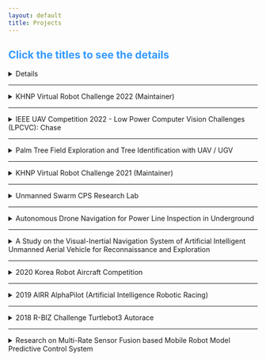 ```yaml
---
layout: default
title: Projects
---
```


## <span style="color:#3399ff"> Click the titles to see the details </span>

<details>

  <h2><summary> 2022 ADD Autonomous Flight Competition in Battlefield Situations </summary></h2>

  <div markdown="1">

  <h2> 2022 ADD Autonomous Flight Competition in Battlefield Situations </h2>
  * *<span style="color:#ff5500">Hosted by [Agency for Defense Development (ADD)](https://www.add.re.kr/)</span> - [Link](https://ee.kaist.ac.kr/research-achieve/%EB%AA%85%ED%98%84-%EA%B5%90%EC%88%98-%EC%97%B0%EA%B5%AC%ED%8C%80-2022%EB%85%84-%EB%AF%B8%EB%9E%98%EB%8F%84%EC%A0%84-%EA%B5%AD%EB%B0%A9%EA%B8%B0%EC%88%A0-%EA%B2%BD%EC%A7%84%EB%8C%80%ED%9A%8C/)* 
  * ***This project was counducted at <span style="color:#3399ff">Urban Robotics Lab in KAIST: </span> [Link](http://urobot.kaist.ac.kr/)***
  * **I participated in this project during: 2022.05 - 2022.10**

  </div>

  <p style="font-size:1rem;font-weight:400" onContextMenu="return false;" onselectstart="return false" ondragstart="return false">
  　The competition aims to develop an autonomous drone to pass through complex and dangerous outdoor obstacles, infiltrate an unknown two-story building, detect hidden targets, create precise 3D maps including target types and coordinates, and return to the starting point safely. I developed main framework including local/global path planners, 3D map logger with the detected target positions and a decision-making system.
  </p>
 
  <div markdown="1">
  ***Keywords***: Drone, Quadrotor UAV, Competition, Obstacle avoidance, Exploration, Object Detection, SLAM
  </div>

  <p align="center">
  <iframe width="560" height="315" src="https://www.youtube.com/embed/bX2ZsTqsRfY" title="YouTube video player" frameborder="0" allow="accelerometer; autoplay; clipboard-write; encrypted-media; gyroscope; picture-in-picture" allowfullscreen></iframe>
  </p>

</details>
    
---

<details>

  <summary> KHNP Virtual Robot Challenge 2022 (Maintainer) </summary>

  <div markdown="1">

  <h2> KHNP Virtual Robot Challenge 2022 </h2>
  * *<span style="color:#ff5500">Hosted by [Korea Hydro & Nuclear Power](https://www.khnp.co.kr/)</span> - [Link](https://github.com/Woojin-Seol/KVRC2022), [Link2](https://youtu.be/usKW3UG9wpc)* 
  * *<span style="color:Fuchsia">Source code of this competition is available at [Github](https://github.com/Woojin-Seol/KVRC2022)</span>*
  * **I served as a maintainer for this project during: 2022.09 - 2022.12**

  </div>

  <p style="font-size:1rem;font-weight:400" onContextMenu="return false;" onselectstart="return false" ondragstart="return false">
  　KHNP Virtual Robot Challenge aims to develop a autonomous navigation algorithm and a robust controller to complete diverse and challenging tasks including obstacle avoidance, exploration, and enduring the wind disturbances. I made Gazebo maps for the competition and coded scoring GUI. Additionally, I coded sample controllers for the quadrotor UAV.
  </p>
 
  <div markdown="1">
  ***Keywords***: Drone, Quadrotor UAV, Competition, Obstacle avoidance, Exploration, Robust Control, Gazebo, Simulation
  </div>

  <p align="center">
  <iframe width="560" height="315" src="https://www.youtube.com/embed/usKW3UG9wpc" title="YouTube video player" frameborder="0" allow="accelerometer; autoplay; clipboard-write; encrypted-media; gyroscope; picture-in-picture" allowfullscreen></iframe>
  </p>

</details>
    
---

<details>
  <summary> IEEE UAV Competition 2022 - Low Power Computer Vision Challenges (LPCVC): Chase </summary>

  <div markdown="1">

  <h2> 2022 IEEE UAV Competition </h2>
  * *<span style="color:#ff5500">Hosted by [LPCV](https://lpcv.ai/) and IEEE</span> - [Link](https://ri4rover.org/)* 
  * *<span style="color:Fuchsia">Source code of this project is available at [Github](https://github.com/engcang/ieee_uav_2022)</span>*
  * ***This project was counducted at <span style="color:#3399ff">Urban Robotics Lab in KAIST: </span> [Link](http://urobot.kaist.ac.kr/)***
  * **I participated in this project during: 2022.01 - 2022.02**

  </div>

  <p style="font-size:1rem;font-weight:400" onContextMenu="return false;" onselectstart="return false" ondragstart="return false">
  　Low Power Computer Vision Challenges aims to develop light and fast computer vision solutions to be used in many fields including Robotics. In 2022, the goals of the competition was to track the non-uniform motion vehicle at constant distance away with a quadrotor UAV, while avoiding obstacles. We estimated the trajectory of the moving vehicle in the form of 5th order polynomial using the detected center point with YOLO network. Then, Adaptive weight Model Predictive Controller (AMPC) is designed to track the target effectively.
  </p>
 
  <div markdown="1">
  ***Keywords***: Quadrotor, Drone Competition, Target Tracking, Object Detection, Machine Learning, Computer Vision, Path planning
  </div>

  <p align="center">
  <iframe width="560" height="315" src="https://www.youtube.com/embed/zObqq5_M4UA" title="YouTube video player" frameborder="0" allow="accelerometer; autoplay; clipboard-write; encrypted-media; gyroscope; picture-in-picture" allowfullscreen></iframe>
  </p>

</details>
    
---

<details>
  <summary> Palm Tree Field Exploration and Tree Identification with UAV / UGV </summary>
  <div markdown="1">

  <h2> Palm Tree Field Exploration and Tree Identification with UAV / UGV </h2>
      
*<span style="color:#ff5500">Conducted at [AKA-AI Robotics](https://akaintelligence.com/)</span>* 

#### I participated in this project during: 2021.11 - 2022.05

  </div>
<br>
<p style="font-size:1rem;font-weight:400" onContextMenu="return false;" onselectstart="return false" ondragstart="return false">
　The final goal of this research project is to develop an exploration system for monitoring unknown palm tree orchard environments while avoid‑
ing collisions and figuring out appearances of trees. I developed the whole system including pointcloud data processing, path planning, and controller. A state‑of‑the‑art open‑sourced SLAM algorithm is utilized.</p>
 
<br>
  <div markdown="1">
***Keywords***: UAV, UGV, Exploration, Obstacle avoidance, SLAM, Gazebo, Simulation
  </div>
<p align="center">
<iframe width="560" height="315" src="https://www.youtube.com/embed/p7n7KhUU_5g" title="YouTube video player" frameborder="0" allow="accelerometer; autoplay; clipboard-write; encrypted-media; gyroscope; picture-in-picture" allowfullscreen></iframe>
<iframe width="560" height="315" src="https://www.youtube.com/embed/R6GKBVuo3qg" title="YouTube video player" frameborder="0" allow="accelerometer; autoplay; clipboard-write; encrypted-media; gyroscope; picture-in-picture" allowfullscreen></iframe>    
</p>

</details>

---

<details>
  <summary> KHNP Virtual Robot Challenge 2021 (Maintainer) </summary>
  <div markdown="1">
# KHNP Virtual Robot Challenge 2021
      
*<span style="color:#ff5500">Hosted by [Korea Hydro & Nuclear Power](https://www.khnp.co.kr/)</span> - [Link](https://github.com/Woojin-Seol/KVRC2021), [Link2](https://youtu.be/6oXx2bvzU9Y)* 
      
*<span style="color:Fuchsia">Source code of this competition is available at [Github](https://github.com/Woojin-Seol/KVRC2021)</span>*

#### I served as a maintainer for this project during: 2021.09 - 2021.12
  </div>
<br>
<p style="font-size:1rem;font-weight:400" onContextMenu="return false;" onselectstart="return false" ondragstart="return false">
　KHNP Virtual Robot Challenge aims to develop a autonomous navigation algorithm and a robust controller to complete diverse and challenging tasks including obstacle avoidance, manipulation for grasping a cube, climbing stairs, and enduring the disturbances. I made Gazebo maps for the competition and coded scoring GUI. Additionally, I coded sample controllers for the manipulator and the quadruped robot.</p>
 
<br>
  <div markdown="1">
***Keywords***: Quadruped robots, Competition, Obstacle avoidance, Object Detection, Gazebo, Simulation
  </div>
<p align="center">
<iframe width="560" height="315" src="https://www.youtube.com/embed/6oXx2bvzU9Y" title="YouTube video player" frameborder="0" allow="accelerometer; autoplay; clipboard-write; encrypted-media; gyroscope; picture-in-picture" allowfullscreen></iframe>
</p>

</details>
    
---

<details>
  <summary> Unmanned Swarm CPS Research Lab </summary>
  <div markdown="1">
## Unmanned Swarm CPS Research Lab
*<span style="color:#ff5500">Supported by [ADD](https://www.add.re.kr/kps)</span>*

#### *This project was counducted at <span style="color:#3399ff">Urban Robotics Lab in KAIST: </span> [Link](http://urobot.kaist.ac.kr/)*
#### I participated in this project during: 2021.1 - 2021.12
  </div>
<br>
<p style="font-size:1rem;font-weight:400" onContextMenu="return false;" onselectstart="return false" ondragstart="return false">
　In this project, we developed adaptive multi robot localization method. With the high fidelity networking, artificial intelligent cooperative control, and mobile ground control station, unmanned swarm system has been researched to operate cyber-physical systems.</p>

<br>

  <div markdown="1">
***Keywords***: Multi-robot systems, Cyber-Physical System, Multi-robot localization, Simultaneously Localization and Mapping
  </div>

<p align="center">
    <iframe width="560" height="315" src="https://www.youtube.com/embed/hFSMSx3LP70" title="YouTube video player" frameborder="0" allow="accelerometer; autoplay; clipboard-write; encrypted-media; gyroscope; picture-in-picture" allowfullscreen></iframe>
</p>
</details>

---

<details>
  <summary> Autonomous Drone Navigation for Power Line Inspection in Underground </summary>
  <div markdown="1">
## Autonomous Drone Navigation for Power Line Inspection in Underground
*<span style="color:#ff5500">Supported by [KEPCO](https://home.kepco.co.kr/kepco/EN/main.do) and [KEPRI](https://www.kepri.re.kr:20808/index)</span>*
      
#### *This project was counducted at <span style="color:#3399ff">Urban Robotics Lab in KAIST: </span> [Link](http://urobot.kaist.ac.kr/)*
#### I participated in this project during: 2020.8 - 2022.12
  </div>
<br>
<p style="font-size:1rem;font-weight:400" onContextMenu="return false;" onselectstart="return false" ondragstart="return false">
　In this project, we developed indoor SLAM, navigation, and exploration method to operate an UAV exploring the underground power line tunnel safely. In consideration with the limited payload and computational resource of the UAV, the precomputed and lightweight local exploration planner was proposed. Additionally, to charge the battery of the UAV on the UGV with the docking station, relative pose estimation EKF and autonomous landing algorithm was developed.</p>

<br>

  <div markdown="1">
***Keywords***: Unmanned Aerial Vehicle, Exploration, Structural Inspection, Underground Navigation
  </div>

<p align="center">
    <iframe width="448" height="252" src="https://www.youtube.com/embed/S3XAOMek2mo" title="YouTube video player" frameborder="0" allow="accelerometer; autoplay; clipboard-write; encrypted-media; gyroscope; picture-in-picture" allowfullscreen></iframe>
    <iframe width="560" height="315" src="https://www.youtube.com/embed/2nyaDcgCnaw" title="YouTube video player" frameborder="0" allow="accelerometer; autoplay; clipboard-write; encrypted-media; gyroscope; picture-in-picture" allowfullscreen></iframe>

</p>
    
    
</details>

---

<details>
  <summary> A Study on the Visual-Inertial Navigation System of Artificial Intelligent Unmanned Aerial Vehicle for Reconnaissance and Exploration </summary>
  <div markdown="1">
## A Study on the Visual-Inertial Navigation System of Artificial Intelligent Unmanned Aerial Vehicle for Reconnaissance and Exploration
*<span style="color:#ff5500">Hosted by [ROND](http://rond.or.kr/CmsHome/MainDefault.aspx) in KAIST</span>*
  
#### *This project was counducted at <span style="color:#3399ff">Urban Robotics Lab in KAIST: </span> [Link](http://urobot.kaist.ac.kr/)*
#### I participated in this project during: 2020.5 - 2020.11
  </div>
<br>
<p style="font-size:1rem;font-weight:400" onContextMenu="return false;" onselectstart="return false" ondragstart="return false">
　Research on Unmanned Aerial Vehicles has been actively conducted in recent years. In particular, the UAV to explore an unknown, GNSS-denied environment is required, but the self-localization method, such as Visual Inertial Odometry, is mandatory to operate it. Considering the payload and the operating time of the UAV, lightweight and low-power consuming cameras and IMU are preferred, and even Object Detection and 3D Mapping can be obtained using a RGB-D camera. In this work, we developed a 3D Mapping system including object positions in an unknown and GNSS-denied environment for the UAV with a RGB-D camera. The system is demonstrated in Gazebo simulator, and the quantitative and qualitative results are obtained.</p>

<br>

  <div markdown="1">
***Keywords***: Unmanned Aerial Vehicle, Visual-Inertial Navigation System, Exploration, Artificial Intelligence
  </div>

<p align="center">
    <iframe width="448" height="252" src="https://www.youtube.com/embed/5t-6g7UWA7o" frameborder="0" allow="accelerometer; autoplay; clipboard-write; encrypted-media; gyroscope; picture-in-picture" allowfullscreen>
    </iframe>
</p>
</details>

---

<details>
  <summary> 2020 Korea Robot Aircraft Competition </summary>
  <div markdown="1">
# 2020 Korea Robot Aircraft Competition
*<span style="color:#ff5500">Hosted by [MOTIE](http://www.motie.go.kr/www/main.do) and [KAIA](http://aerospace.or.kr/eng/main/main.php)</span> - [Link](http://www.koreauav.com/home/)* 

#### *This project was counducted at <span style="color:#3399ff">Urban Robotics Lab in KAIST: </span> [Link](http://urobot.kaist.ac.kr/)*
#### I participated in this project during: 2020.4 - 2020.11
  </div>
<br>
<p style="font-size:1rem;font-weight:400" onContextMenu="return false;" onselectstart="return false" ondragstart="return false">
　Korea Robot Aircraft Competition aims to promote the revival of the domestic aviation industry and respond to various demands, this competition will expand the base of unmanned aviation-related technologies through participation in high school and university (graduate) students, and contribute to discovering and fostering human resources in related industries. The competition has been held every year since 2002 for the purpose of raising awareness of unmanned aerial vehicles (drones) and training manpower through various missions using unmanned aerial vehicles (drones) developed by college students. </p>
 
<br>
  <div markdown="1">
***Keywords***: Quadrotor, Drone Competition, Target Tracking, Object Detection, Machine Learning
  </div>
<p align="center">
<iframe width="448" height="252" src="https://www.youtube.com/embed/VslihHATv-8" frameborder="0" allow="accelerometer; autoplay; clipboard-write; encrypted-media; gyroscope; picture-in-picture" allowfullscreen></iframe>
</p>

</details>

---

<details>
    <summary> 2019 AIRR AlphaPilot (Artificial Intelligence Robotic Racing) </summary>
  <div markdown="1">
# 2019 AIRR AlphaPilot (Artificial Intelligence Robotic Racing)
*<span style="color:#ff5500">Hosted by [Lockheed Martin](https://www.lockheedmartin.com/) and [The Drone Racing League](https://thedroneracingleague.com/), Supported by [NVIDIA](https://www.nvidia.com/en-us/)</span>*
      
#### *This project was counducted at <span style="color:#3399ff">Unmanned Systems Research Group in KAIST: </span> [Link](http://unmanned.kaist.ac.kr)*
#### I participated in this project during: 2019.3 - 2019.12
*Relative Media is listed on **About Me**'s Awards*
  </div>
<br>
<p style="font-size:1rem;font-weight:400" onContextMenu="return false;" onselectstart="return false" ondragstart="return false">
　AlphaPilot is the first large-scale open innovation challenge of its kind focused on advancing artificial intelligence (AI) and autonomy.
Supported and hosted by DRL, Lockheed Martin and NVIDIA. For the 1 Million dollar prize only for the winner.
The challenge consists of Preliminary test and Real competition.
Firstly, DRL and Lockheed martin used FlightGoggles Simulator from MIT to narrow down <span style="color:#3399ff"> 424 teams over 81 countries into 9 Qualifiers. </span>
Only 9 Qulifiers participated real RACEs using DRL made drone 'RACER AI' which is equipped with RTOS like kernel customized NVIDIA Jetson Xavier and few sensors. Our team won the <span style="color:#3399ff">3rd prize.</span>
</p>

<br>
  <div markdown="1">
***Keywords***: Drone, Quadrotor, Autonomous Flying Drones, Drone Racing
  </div>
<p align="center">
<iframe src="https://www.facebook.com/plugins/video.php?href=https%3A%2F%2Fwww.facebook.com%2Flockheedmartin%2Fvideos%2F394882387857530%2F&show_text=0&width=560" width="560" height="315" style="border:none;overflow:hidden" scrolling="no" frameborder="0" allowTransparency="true" allowFullScreen="true"></iframe>
</p>

<p align="center" onContextMenu="return false;" onselectstart="return false" ondragstart="return false">
    <figure>
        <img src="/assets/image/alpha/alpha.jpg" onContextMenu="return false;">
        <figcaption style="text-align:center;"> FlightGoggles simulator and RACER-AI drone </figcaption>
    </figure>
</p>
</details>

---

<details>
    <summary> 2018 R-BIZ Challenge Turtlebot3 Autorace </summary>
    <div markdown="1">
# 2018 R-BIZ Challenge Turtlebot3 Autorace
*<span style="color:#ff5500">Hosted by [ROBOTIS](https://www.robotis.com/), [MathWorks Korea](https://kr.mathworks.com/) and, [ICROS](http://icros.org/main/), Supported by [KIRIA](https://www.kiria.org/) and [MOTIE](http://www.motie.go.kr/www/main.do)</span> - [Link](https://emanual.robotis.com/docs/en/platform/turtlebot3/challenges/#autorace-rbiz-challenge)*

#### *This project was counducted at <span style="color:#3399ff">Physical Intelligence Lab in KNU: </span> [Link](https://control.knu.ac.kr)*
#### I participated in this project during: 2018.6 - 2018.11
*Relative Media is listed on **About Me**'s Awards*
  </div>
<br>
<p style="font-size:1rem;font-weight:400" onContextMenu="return false;" onselectstart="return false" ondragstart="return false">
　ROS based autonomous driving system for mobile robot (Turtlebot3) is developed for finishing the racing track with diverse missions. Using MATLAB, Lyapunov functional is proved to stabilize the error model of mobile robot. Simple HOG based Cascade Object Detector is trained using Computer Vision Toolbox of MatLab and then all systems are coded with Python to control the robot in real-time. Only 35 dollar Raspberry Pi computer was adopted and it was equipped with 1-D LiDAR and mono camera. Our team won the <span style="color:#3399ff">Mathworks Korea Special Prize.</span>
</p>
<br>

  <div markdown="1">
***Keywords***: Mobile Robots, Autonomous Driving Vehicles, Lyapunov function based Control
  </div>

<p align="center" onContextMenu="return false;" onselectstart="return false" ondragstart="return false">
    <figure class="half">
        <img src="/assets/image/turtlebot/racing.gif" onContextMenu="return false;">
        <img src="/assets/image/turtlebot/graph.jpg" onContextMenu="return false;">
        <figcaption style="text-align:center;"> Race GIF, Controller design, and Signal&Line detection </figcaption>
    </figure>
</p>
</details>

---

<details>
  <summary> Research on Multi-Rate Sensor Fusion based Mobile Robot Model Predictive Control System  </summary>
  <div markdown="1">
# Research on Multi-Rate Sensor Fusion based Mobile Robot Model Predictive Control System 
*<span style="color:#ff5500">Supported by [The Electronics and Telecommunications Research Institute(ETRI)](https://www.etri.re.kr/intro.html)</span>*

#### *This project was counducted at <span style="color:#3399ff">Physical Intelligence Lab in KNU: </span> [Link](https://control.knu.ac.kr)*
#### I participated in this project during: 2018.4 - 2018.12
### *Relative Publication : [Link](https://ieeexplore.ieee.org/abstract/document/8661985/)*
  </div>

<br>
<p style="font-size:1rem;font-weight:400" onContextMenu="return false;" onselectstart="return false" ondragstart="return false">
　Measured data from Vehicle’s multi sensor system have asynchronized sampling rate,
 The final goal of this research project is to design multi-rate State  Estimator that can assume exact state using asynchronized data. Model based prediction controller is designed to perform at real-time for improving control performance. In addition, ROS based mobile robot data processing system, LiDAR data based path planning, sign recognition algorithm are researched for implementing autonomous system.
</p>

<br>

  <div markdown="1">
***Keywords***: Sampled-data system, Multi-rate Sampled-data system, Model Predictive Control, Cyber-Physical System
  </div>

<p align="center" onContextMenu="return false;" onselectstart="return false" ondragstart="return false">
    <figure>
        <img src="/assets/image/etri/overall.jpg" onContextMenu="return false;">
        <figcaption style="text-align:center;"> Overall system: Multi-rate Observer, Controller, and results </figcaption>
    </figure>
</p>
</details>